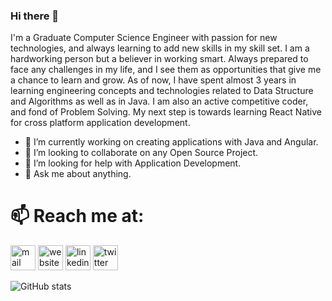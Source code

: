 ### Hi there 👋

<!--
**1amsv/1amsv** is a ✨ _special_ ✨ repository because its `README.md` (this file) appears on your GitHub profile. -->

I'm a Graduate Computer Science Engineer with
passion for new technologies, and always learning to add new skills in my skill set.
I am a hardworking person but a believer in working smart. Always prepared to face
any challenges in my life, and I see them as opportunities that give me a chance to
learn and grow. As of now, I have spent almost 3 years in learning engineering
concepts and technologies related to Data Structure and Algorithms as well as in
Java. I am also an active competitive coder, and fond of Problem Solving. My next
step is towards learning React Native for cross platform application development.

- 🔭 I’m currently working on creating applications with Java and Angular. 
- 👯 I’m looking to collaborate on any Open Source Project.
- 🤔 I’m looking for help with Application Development.
- 💬 Ask me about anything.

# 📫 Reach me at:
[<img src=https://cdn.jsdelivr.net/npm/simple-icons@3.13.0/icons/gmail.svg alt='mail' height='40'>](https://mail.google.com/mail/?to=shaswatchat@gmail.com&subject=Hey#compose) 
[<img src='https://cdn.jsdelivr.net/npm/simple-icons@3.0.1/icons/icloud.svg' alt='website' height='40'>](https://github.com/1amsv/) 
[<img src='https://cdn.jsdelivr.net/npm/simple-icons@3.0.1/icons/linkedin.svg' alt='linkedin' height='40'>](https://www.linkedin.com/in/1amsv/) 
[<img src='https://cdn.jsdelivr.net/npm/simple-icons@3.0.1/icons/twitter.svg' alt='twitter' height='40'>](https://twitter.com/1amsv/) 

![GitHub stats](https://github-readme-stats.vercel.app/api?username=1amsv&show_icons=true)
